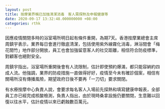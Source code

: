 ```yaml
---
layout: post
title: 按摩業界稱已加強清潔消毒　客人需探熱及申報健康等
date: 2020-09-17 13:32:48.000000000 +08:00
categories: rthk
---
```


因應疫情關閉多時的浴室場所明日起有條件重開，為期7天。香港按摩業總會主席周鎮宇表示，業界每日會進行徹底清潔，包括使用紫外線霧化消毒，淋浴間會「梅花間竹」地作部分開放，員工也會加強留意客人的社交距離，相信符合防疫標準，對顧客也絕對安全。

周鎮宇指出，浴室場所重開後會有人流限制，估計即使預約爆滿，都只能容納約四成人流。他強調，業界的防疫措施一直做得好好，疫情至今未有確診個案，相信有關場所沒有傳播風險，期望政府日後不要再「一刀切」要求關閉。

有水療按摩中心負責人說，會要求每名客人入場前先探熱和填寫健康申報表，全部員工亦已經完成核酸檢測，負責人指出，由於現時桑拿設施仍要關閉，生意難以回復以往水平，估計疫情以來已虧蝕數百萬元。
